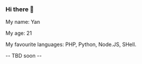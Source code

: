 ### Hi there 👋
My name: Yan

My age: 21

My favourite languages: PHP, Python, Node.JS, SHell.

-- TBD soon --
